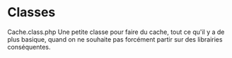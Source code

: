 Classes
=====

Cache.class.php
Une petite classe pour faire du cache, tout ce qu'il y a de plus basique, quand on ne souhaite pas forcément partir sur des librairies conséquentes.
